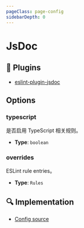 ```yaml
---
pageClass: page-config
sidebarDepth: 0
---
```


# JsDoc

## 🔌 Plugins

- [eslint-plugin-jsdoc](https://github.com/gajus/eslint-plugin-jsdoc)

## Options

### typescript

是否启用 TypeScript 相关规则。

- **Type**: `boolean`

### overrides

ESLint rule entries。

- **Type**: `Rules`

## :mag: Implementation

- [Config source](https://github.com/ntnyq/eslint-config/blob/main/src/configs/jsdoc.ts)

